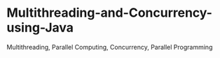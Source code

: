 # Multithreading-and-Concurrency-using-Java
Multithreading, Parallel Computing, Concurrency, Parallel Programming 
